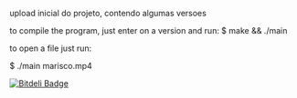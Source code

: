 upload inicial do projeto, contendo algumas versoes

to compile the program, just enter on a version and run:
$ make && ./main

to open a file just run:

$ ./main marisco.mp4



[![Bitdeli Badge](https://d2weczhvl823v0.cloudfront.net/patrickelectric/predator/trend.png)](https://bitdeli.com/free "Bitdeli Badge")

